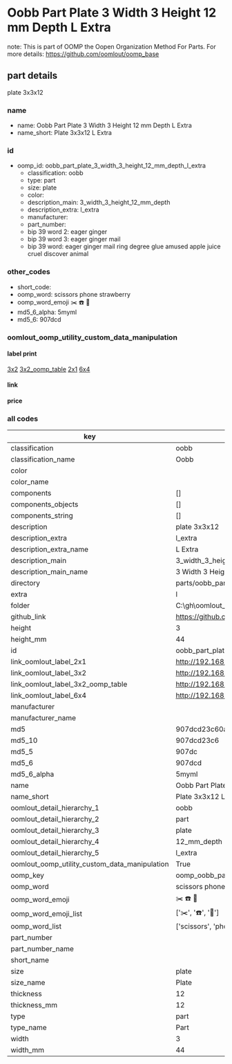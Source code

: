 # Oobb Part Plate 3 Width 3 Height 12 mm Depth L Extra  

note: This is part of OOMP the Oopen Organization Method For Parts. For more details: https://github.com/oomlout/oomp_base

##  part details
  



plate 3x3x12



### name
* name: Oobb Part Plate 3 Width 3 Height 12 mm Depth L Extra
* name_short: Plate 3x3x12 L Extra
### id
* oomp_id: oobb_part_plate_3_width_3_height_12_mm_depth_l_extra
  * classification: oobb
  * type: part
  * size: plate
  * color: 
  * description_main: 3_width_3_height_12_mm_depth
  * description_extra: l_extra
  * manufacturer: 
  * part_number: 
  * bip 39 word 2: eager ginger
  * bip 39 word 3: eager ginger mail
  * bip 39 word: eager ginger mail ring degree glue amused apple juice cruel discover animal

### other_codes
* short_code: 
* oomp_word: scissors phone strawberry
* oomp_word_emoji :scissors: :phone: :strawberry:
* md5_6_alpha: 5myml
* md5_6: 907dcd






### oomlout_oomp_utility_custom_data_manipulation
#### label print
[3x2](http://192.168.1.245:1112/?label=oomp%205myml)
[3x2_oomp_table](http://192.168.1.108:1112/?label=oomp%205myml)
[2x1](http://192.168.1.242:1112/?label=oomp%205myml)
[6x4](http://192.168.1.55:1112/?label=oomp%205myml)    

#### link

                              

#### price







### all codes 
| key | value |  
| --- | --- |  
| classification | oobb |  
| classification_name | Oobb |  
| color |  |  
| color_name |  |  
| components | [] |  
| components_objects | [] |  
| components_string | [] |  
| description | plate 3x3x12 |  
| description_extra | l_extra |  
| description_extra_name | L Extra |  
| description_main | 3_width_3_height_12_mm_depth |  
| description_main_name | 3 Width 3 Height 12 mm Depth |  
| directory | parts/oobb_part_plate_3_width_3_height_12_mm_depth_l_extra |  
| extra | l |  
| folder | C:\gh\oomlout_oobb_version_4_generated_parts\things\oobb_part_plate_3_width_3_height_12_mm_depth_l_extra |  
| github_link | https://github.com/oomlout/oomlout_oomp_part_src/tree/main/parts/oobb_part_plate_3_width_3_height_12_mm_depth_l_extra |  
| height | 3 |  
| height_mm | 44 |  
| id | oobb_part_plate_3_width_3_height_12_mm_depth_l_extra |  
| link_oomlout_label_2x1 | http://192.168.1.242:1112/?label=oomp%205myml |  
| link_oomlout_label_3x2 | http://192.168.1.245:1112/?label=oomp%205myml |  
| link_oomlout_label_3x2_oomp_table | http://192.168.1.108:1112/?label=oomp%205myml |  
| link_oomlout_label_6x4 | http://192.168.1.55:1112/?label=oomp%205myml |  
| manufacturer |  |  
| manufacturer_name |  |  
| md5 | 907dcd23c60aa1058f9ceba10c588227 |  
| md5_10 | 907dcd23c6 |  
| md5_5 | 907dc |  
| md5_6 | 907dcd |  
| md5_6_alpha | 5myml |  
| name | Oobb Part Plate 3 Width 3 Height 12 mm Depth L Extra |  
| name_short | Plate 3x3x12 L Extra |  
| oomlout_detail_hierarchy_1 | oobb |  
| oomlout_detail_hierarchy_2 | part |  
| oomlout_detail_hierarchy_3 | plate |  
| oomlout_detail_hierarchy_4 | 12_mm_depth |  
| oomlout_detail_hierarchy_5 | l_extra |  
| oomlout_oomp_utility_custom_data_manipulation | True |  
| oomp_key | oomp_oobb_part_plate_3_width_3_height_12_mm_depth_l_extra |  
| oomp_word | scissors phone strawberry |  
| oomp_word_emoji | :scissors: :phone: :strawberry: |  
| oomp_word_emoji_list | [':scissors:', ':phone:', ':strawberry:'] |  
| oomp_word_list | ['scissors', 'phone', 'strawberry'] |  
| part_number |  |  
| part_number_name |  |  
| short_name |  |  
| size | plate |  
| size_name | Plate |  
| thickness | 12 |  
| thickness_mm | 12 |  
| type | part |  
| type_name | Part |  
| width | 3 |  
| width_mm | 44 |  
